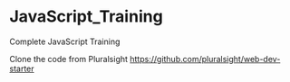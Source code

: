 # JavaScript_Training
Complete JavaScript Training

Clone the code from Pluralsight
	https://github.com/pluralsight/web-dev-starter